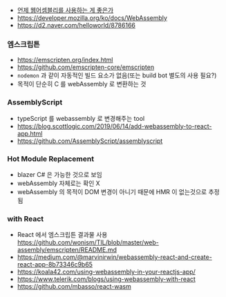 * [언제 웹어셈블리를 사용하는 게 좋은가](https://engineering.huiseoul.com/%EC%9E%90%EB%B0%94%EC%8A%A4%ED%81%AC%EB%A6%BD%ED%8A%B8%EB%8A%94-%EC%96%B4%EB%96%BB%EA%B2%8C-%EC%9E%91%EB%8F%99%ED%95%98%EB%8A%94%EA%B0%80-%EC%9B%B9%EC%96%B4%EC%85%88%EB%B8%94%EB%A6%AC%EC%99%80%EC%9D%98-%EB%B9%84%EA%B5%90-%EC%96%B8%EC%A0%9C-%EC%9B%B9%EC%96%B4%EC%85%88%EB%B8%94%EB%A6%AC%EB%A5%BC-%EC%82%AC%EC%9A%A9%ED%95%98%EB%8A%94-%EA%B2%8C-%EC%A2%8B%EC%9D%80%EA%B0%80-cf48a576ca3)
* https://developer.mozilla.org/ko/docs/WebAssembly
* https://d2.naver.com/helloworld/8786166

### 엠스크립튼
* https://emscripten.org/index.html
* https://github.com/emscripten-core/emscripten
* `nodemon` 과 같이 자동적인 빌드 요소가 없음(또는 build bot 별도의 사용 필요?)
* 목적이 단순히 C 를 webAssembly 로 변환하는 것

### AssemblyScript
* typeScript 를 webassembly 로 변경해주는 tool
* https://blog.scottlogic.com/2019/06/14/add-webassembly-to-react-app.html
* https://github.com/AssemblyScript/assemblyscript

### Hot Module Replacement
* blazer C# 은 가능한 것으로 보임
* webAssembly 자체로는 확인 X
* webAssembly 의 목적이 DOM 변경이 아니기 때문에 HMR 이 없는것으로 추정됨

### with React
* React 에서 엠스크립튼 결과물 사용 https://github.com/wonism/TIL/blob/master/web-assembly/emscripten/README.md
* https://medium.com/@marvinirwin/webassembly-react-and-create-react-app-8b73346c9b65
* https://koala42.com/using-webassembly-in-your-reactjs-app/
* https://www.telerik.com/blogs/using-webassembly-with-react
* https://github.com/mbasso/react-wasm
